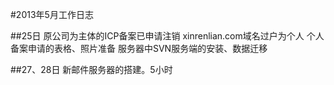 ﻿#2013年5月工作日志

##25日
原公司为主体的ICP备案已申请注销
xinrenlian.com域名过户为个人
个人备案申请的表格、照片准备
服务器中SVN服务端的安装、数据迁移


##27、28日
新邮件服务器的搭建。5小时